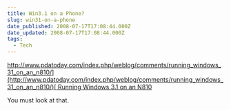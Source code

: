 ```yaml
---
title: Win3.1 on a Phone?
slug: win31-on-a-phone
date_published: 2008-07-17T17:08:44.000Z
date_updated: 2008-07-17T17:08:44.000Z
tags:
  - Tech
---
```


[http://www.pdatoday.com/index.php/weblog/comments/running_windows_31_on_an_n810/](http://www.pdatoday.com/index.php/weblog/comments/running_windows_31_on_an_n810/)[ Running Windows 3.1 on an N810](http://www.pdatoday.com/index.php/weblog/comments/running_windows_31_on_an_n810/)

You must look at that.
